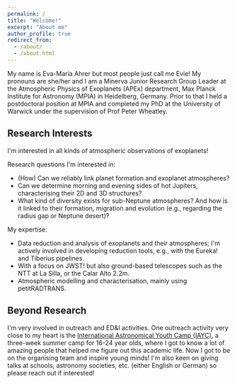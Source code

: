 ```yaml
---
permalink: /
title: "Welcome!"
excerpt: "About me"
author_profile: true
redirect_from: 
  - /about/
  - /about.html
---
```


My name is Eva-Maria Ahrer but most people just call me Evie! My pronouns are she/her and I am a Minerva Junior Research Group Leader at the Atmospheric Physics of Exoplanets (APEx) department, Max Planck Institute for Astronomy (MPIA) in Heidelberg, Germany. Prior to that I held a postdoctoral position at MPIA and completed my PhD at the University of Warwick under the supervision of Prof Peter Wheatley.

## Research Interests

I'm interested in all kinds of atmospheric observations of exoplanets!

Research questions I'm interested in:
- (How) Can we reliably link planet formation and exoplanet atmospheres?
- Can we determine morning and evening sides of hot Jupiters, characterising their 2D and 3D structures?
- What kind of diversity exists for sub-Neptune atmospheres? And how is it linked to their formation, migration and evolution (e.g., regarding the radius gap or Neptune desert)?

My expertise:
- Data reduction and analysis of exoplanets and their atmospheres; I'm actively involved in developing reduction tools, e.g., with the Eureka! and Tiberius pipelines. 
- With a focus on JWST! but also ground-based telescopes such as the NTT at La Silla, or the Calar Alto 2.2m.
- Atmospheric modelling and characterisation, mainly using petitRADTRANS. 

## Beyond Research 
I'm very involved in outreach and ED&I activities. One outreach activity very close to my heart is the <a href="iayc.org"> International Astronomical Youth Camp (IAYC)</a>, a three-week summer camp for 16-24 year olds, where I got to know a lot of amazing people that helped me figure out this academic life. Now I got to be on the organising team and inspire young minds!
I'm also keen on giving talks at schools, astronomy societies, etc. (either English or German) so please reach out if interested!